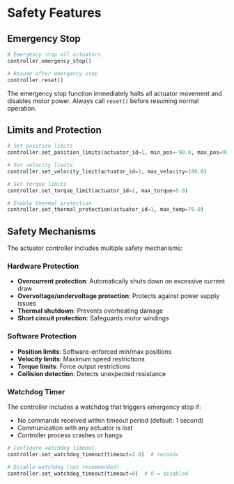 # Safety Features

## Emergency Stop

```python
# Emergency stop all actuators
controller.emergency_stop()

# Resume after emergency stop
controller.reset()
```

The emergency stop function immediately halts all actuator movement and disables motor power. Always call `reset()` before resuming normal operation.

## Limits and Protection

```python
# Set position limits
controller.set_position_limits(actuator_id=1, min_pos=-90.0, max_pos=90.0)

# Set velocity limits
controller.set_velocity_limit(actuator_id=1, max_velocity=180.0)

# Set torque limits
controller.set_torque_limit(actuator_id=1, max_torque=5.0)

# Enable thermal protection
controller.set_thermal_protection(actuator_id=1, max_temp=70.0)
```

## Safety Mechanisms

The actuator controller includes multiple safety mechanisms:

### Hardware Protection
- **Overcurrent protection**: Automatically shuts down on excessive current draw
- **Overvoltage/undervoltage protection**: Protects against power supply issues
- **Thermal shutdown**: Prevents overheating damage
- **Short circuit protection**: Safeguards motor windings

### Software Protection
- **Position limits**: Software-enforced min/max positions
- **Velocity limits**: Maximum speed restrictions
- **Torque limits**: Force output restrictions
- **Collision detection**: Detects unexpected resistance

### Watchdog Timer
The controller includes a watchdog that triggers emergency stop if:
- No commands received within timeout period (default: 1 second)
- Communication with any actuator is lost
- Controller process crashes or hangs

```python
# Configure watchdog timeout
controller.set_watchdog_timeout(timeout=2.0)  # seconds

# Disable watchdog (not recommended)
controller.set_watchdog_timeout(timeout=0)  # 0 = disabled
```
